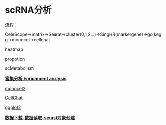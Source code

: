 # scRNA分析

流程：

CeleScope→matrix→Seurat→cluster(0,1,2…)→SingleR(markergene)→go,kegg→monocel→cellchat

heatmap

propotion

scMetabolism

[**富集分析 Enrichment analysis**](scRNA%E5%88%86%E6%9E%90%2066a78e4584cd4348b78e4dc41ef13795/%E5%AF%8C%E9%9B%86%E5%88%86%E6%9E%90%20Enrichment%20analysis%208f73815ffce24347abb0da1dbe920b6f.md)

[monocel2](scRNA%E5%88%86%E6%9E%90%2066a78e4584cd4348b78e4dc41ef13795/monocel2%20e24778aad6fb4d00966c21a48c146b76.md)

[CellChat](scRNA%E5%88%86%E6%9E%90%2066a78e4584cd4348b78e4dc41ef13795/CellChat%20907f8402a4ef4088a6571e410273874d.md)

[ggplot2](scRNA%E5%88%86%E6%9E%90%2066a78e4584cd4348b78e4dc41ef13795/ggplot2%20e1163db8615c4289a799681c450f6b46.md)

[**数据下载-数据读取-seurat对象创建**](scRNA%E5%88%86%E6%9E%90%2066a78e4584cd4348b78e4dc41ef13795/%E6%95%B0%E6%8D%AE%E4%B8%8B%E8%BD%BD-%E6%95%B0%E6%8D%AE%E8%AF%BB%E5%8F%96-seurat%E5%AF%B9%E8%B1%A1%E5%88%9B%E5%BB%BA%20048e5814e95a408598f9c7092edf246b.md)